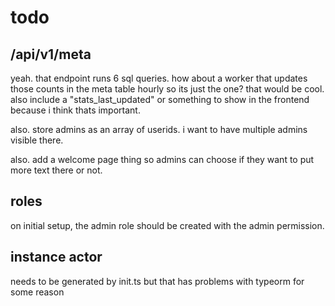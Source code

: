 # todo

## /api/v1/meta

yeah. that endpoint runs 6 sql queries. how about a worker that updates those counts in the meta table hourly so its just the one? that would be cool. also include a "stats_last_updated" or something to show in the frontend because i think thats important.

also. store admins as an array of userids. i want to have multiple admins visible there.

also. add a welcome page thing so admins can choose if they want to put more text there or not.

## roles

on initial setup, the admin role should be created with the admin permission.

## instance actor

needs to be generated by init.ts but that has problems with typeorm for some reason
